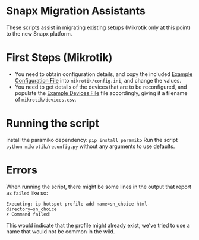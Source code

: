 Snapx Migration Assistants
===
These scripts assist in migrating existing setups (Mikrotik only at this point) to the new Snapx platform.

First Steps (Mikrotik)
===
- You need to obtain configuration details, and copy the included [Example Configuration File](./mikrotik/config.ini.example) into `mikrotik/config.ini`, and change the values.
- You need to get details of the devices that are to be reconfigured, and populate the [Example Devices File](./mikrotik/devices.csv.example) file accordingly, giving it a filename of `mikrotik/devices.csv`.


Running the script
===
install the paramiko dependency: `pip install paramiko`
Run the script `python mikrotik/reconfig.py` without any arguments to use defaults.


Errors
===
When running the script, there might be some lines in the output that report as `failed` like so:

```
Executing: ip hotspot profile add name=sn_choice html-directory=sn_choice
✗ Command failed!
```

This would indicate that the profile might already exist, we've tried to use a name that would not 
be common in the wild.

